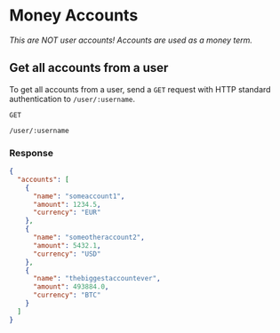 # Money Accounts
*This are NOT user accounts! Accounts are used as a money term.*
## Get all accounts from a user
To get all accounts from a user, send a `GET` request with HTTP standard authentication to `/user/:username`.

`GET`
```
/user/:username
```  
### Response
```json
{
  "accounts": [
    {
      "name": "someaccount1",
      "amount": 1234.5,
      "currency": "EUR"
    },
    {
      "name": "someotheraccount2",
      "amount": 5432.1,
      "currency": "USD"
    },
    {
      "name": "thebiggestaccountever",
      "amount": 493884.0,
      "currency": "BTC"
    }
  ]
}
```

